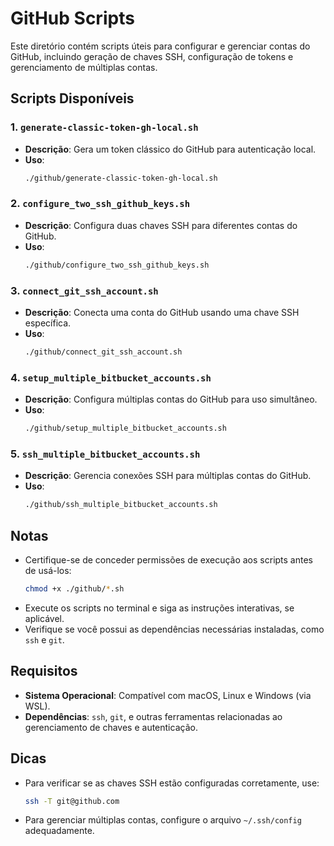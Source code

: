 # GitHub Scripts

Este diretório contém scripts úteis para configurar e gerenciar contas do GitHub, incluindo geração de chaves SSH, configuração de tokens e gerenciamento de múltiplas contas.

## Scripts Disponíveis

### 1. `generate-classic-token-gh-local.sh`
- **Descrição**: Gera um token clássico do GitHub para autenticação local.
- **Uso**:
  ```bash
  ./github/generate-classic-token-gh-local.sh
  ```

### 2. `configure_two_ssh_github_keys.sh`
- **Descrição**: Configura duas chaves SSH para diferentes contas do GitHub.
- **Uso**:
  ```bash
  ./github/configure_two_ssh_github_keys.sh
  ```

### 3. `connect_git_ssh_account.sh`
- **Descrição**: Conecta uma conta do GitHub usando uma chave SSH específica.
- **Uso**:
  ```bash
  ./github/connect_git_ssh_account.sh
  ```

### 4. `setup_multiple_bitbucket_accounts.sh`
- **Descrição**: Configura múltiplas contas do GitHub para uso simultâneo.
- **Uso**:
  ```bash
  ./github/setup_multiple_bitbucket_accounts.sh
  ```

### 5. `ssh_multiple_bitbucket_accounts.sh`
- **Descrição**: Gerencia conexões SSH para múltiplas contas do GitHub.
- **Uso**:
  ```bash
  ./github/ssh_multiple_bitbucket_accounts.sh
  ```

## Notas
- Certifique-se de conceder permissões de execução aos scripts antes de usá-los:
  ```bash
  chmod +x ./github/*.sh
  ```
- Execute os scripts no terminal e siga as instruções interativas, se aplicável.
- Verifique se você possui as dependências necessárias instaladas, como `ssh` e `git`.

## Requisitos
- **Sistema Operacional**: Compatível com macOS, Linux e Windows (via WSL).
- **Dependências**: `ssh`, `git`, e outras ferramentas relacionadas ao gerenciamento de chaves e autenticação.

## Dicas
- Para verificar se as chaves SSH estão configuradas corretamente, use:
  ```bash
  ssh -T git@github.com
  ```
- Para gerenciar múltiplas contas, configure o arquivo `~/.ssh/config` adequadamente.